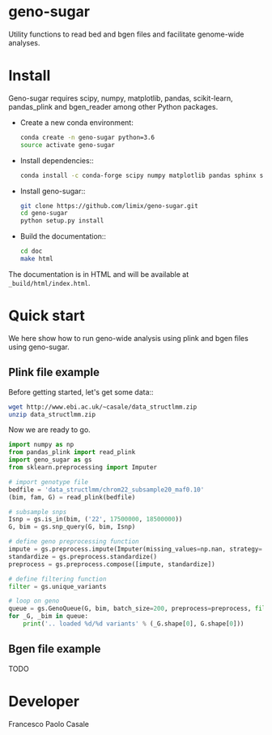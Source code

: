 # geno-sugar
Utility functions to read bed and bgen files and facilitate genome-wide analyses.

# Install

Geno-sugar requires scipy, numpy, matplotlib, pandas, scikit-learn, pandas_plink and bgen_reader among other Python packages.

* Create a new conda environment:

    ```bash
    conda create -n geno-sugar python=3.6
    source activate geno-sugar
    ```

* Install dependencies::

    ```bash
    conda install -c conda-forge scipy numpy matplotlib pandas sphinx sphinx_rtd_theme scikit-learn pandas-plink bgen-reader
    ```

* Install geno-sugar::

    ```bash
    git clone https://github.com/limix/geno-sugar.git
    cd geno-sugar
    python setup.py install
    ```

* Build the documentation::

    ```bash
    cd doc
    make html
    ```

The documentation is in HTML and will be available at
``_build/html/index.html``.

# Quick start

We here show how to run geno-wide analysis using plink and bgen files using geno-sugar.

## Plink file example

Before getting started, let's get some data::

```bash
wget http://www.ebi.ac.uk/~casale/data_structlmm.zip
unzip data_structlmm.zip
```

Now we are ready to go.

```python
import numpy as np
from pandas_plink import read_plink
import geno_sugar as gs
from sklearn.preprocessing import Imputer

# import genotype file
bedfile = 'data_structlmm/chrom22_subsample20_maf0.10'
(bim, fam, G) = read_plink(bedfile)

# subsample snps
Isnp = gs.is_in(bim, ('22', 17500000, 18500000))
G, bim = gs.snp_query(G, bim, Isnp)

# define geno preprocessing function
impute = gs.preprocess.impute(Imputer(missing_values=np.nan, strategy='mean', axis=1))
standardize = gs.preprocess.standardize()
preprocess = gs.preprocess.compose([impute, standardize])

# define filtering function
filter = gs.unique_variants

# loop on geno
queue = gs.GenoQueue(G, bim, batch_size=200, preprocess=preprocess, filter=filter)
for _G, _bim in queue:
    print('.. loaded %d/%d variants' % (_G.shape[0], G.shape[0]))
```

## Bgen file example

TODO

# Developer

Francesco Paolo Casale

